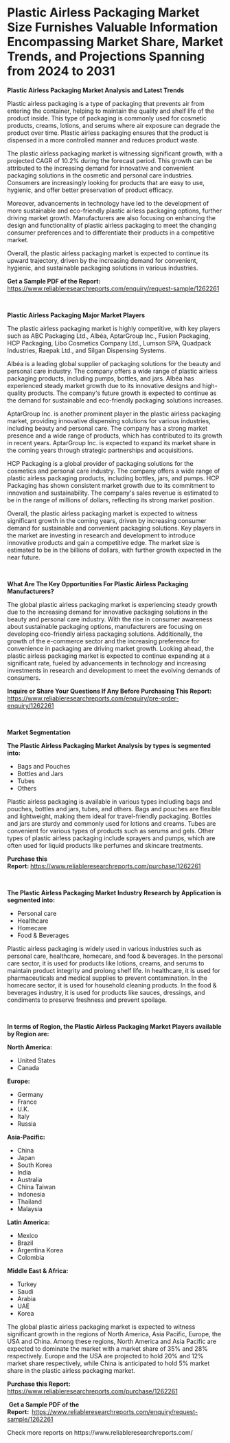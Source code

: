 <p><h1>Plastic Airless Packaging Market Size Furnishes Valuable Information Encompassing Market Share, Market Trends, and Projections Spanning from 2024 to 2031</h1></p><p><strong>Plastic Airless Packaging Market Analysis and Latest Trends</strong></p>
<p><p>Plastic airless packaging is a type of packaging that prevents air from entering the container, helping to maintain the quality and shelf life of the product inside. This type of packaging is commonly used for cosmetic products, creams, lotions, and serums where air exposure can degrade the product over time. Plastic airless packaging ensures that the product is dispensed in a more controlled manner and reduces product waste.</p><p>The plastic airless packaging market is witnessing significant growth, with a projected CAGR of 10.2% during the forecast period. This growth can be attributed to the increasing demand for innovative and convenient packaging solutions in the cosmetic and personal care industries. Consumers are increasingly looking for products that are easy to use, hygienic, and offer better preservation of product efficacy.</p><p>Moreover, advancements in technology have led to the development of more sustainable and eco-friendly plastic airless packaging options, further driving market growth. Manufacturers are also focusing on enhancing the design and functionality of plastic airless packaging to meet the changing consumer preferences and to differentiate their products in a competitive market.</p><p>Overall, the plastic airless packaging market is expected to continue its upward trajectory, driven by the increasing demand for convenient, hygienic, and sustainable packaging solutions in various industries.</p></p>
<p><strong>Get a Sample PDF of the Report:&nbsp;</strong> <a href="https://www.reliableresearchreports.com/enquiry/request-sample/1262261">https://www.reliableresearchreports.com/enquiry/request-sample/1262261</a></p>
<p>&nbsp;</p>
<p><strong>Plastic Airless Packaging Major Market Players</strong></p>
<p><p>The plastic airless packaging market is highly competitive, with key players such as ABC Packaging Ltd., Albéa, AptarGroup Inc., Fusion Packaging, HCP Packaging, Libo Cosmetics Company Ltd., Lumson SPA, Quadpack Industries, Raepak Ltd., and Silgan Dispensing Systems. </p><p>Albéa is a leading global supplier of packaging solutions for the beauty and personal care industry. The company offers a wide range of plastic airless packaging products, including pumps, bottles, and jars. Albéa has experienced steady market growth due to its innovative designs and high-quality products. The company's future growth is expected to continue as the demand for sustainable and eco-friendly packaging solutions increases.</p><p>AptarGroup Inc. is another prominent player in the plastic airless packaging market, providing innovative dispensing solutions for various industries, including beauty and personal care. The company has a strong market presence and a wide range of products, which has contributed to its growth in recent years. AptarGroup Inc. is expected to expand its market share in the coming years through strategic partnerships and acquisitions.</p><p>HCP Packaging is a global provider of packaging solutions for the cosmetics and personal care industry. The company offers a wide range of plastic airless packaging products, including bottles, jars, and pumps. HCP Packaging has shown consistent market growth due to its commitment to innovation and sustainability. The company's sales revenue is estimated to be in the range of millions of dollars, reflecting its strong market position.</p><p>Overall, the plastic airless packaging market is expected to witness significant growth in the coming years, driven by increasing consumer demand for sustainable and convenient packaging solutions. Key players in the market are investing in research and development to introduce innovative products and gain a competitive edge. The market size is estimated to be in the billions of dollars, with further growth expected in the near future.</p></p>
<p>&nbsp;</p>
<p><strong>What Are The Key Opportunities For Plastic Airless Packaging Manufacturers?</strong></p>
<p><p>The global plastic airless packaging market is experiencing steady growth due to the increasing demand for innovative packaging solutions in the beauty and personal care industry. With the rise in consumer awareness about sustainable packaging options, manufacturers are focusing on developing eco-friendly airless packaging solutions. Additionally, the growth of the e-commerce sector and the increasing preference for convenience in packaging are driving market growth. Looking ahead, the plastic airless packaging market is expected to continue expanding at a significant rate, fueled by advancements in technology and increasing investments in research and development to meet the evolving demands of consumers.</p></p>
<p><strong>Inquire or Share Your Questions If Any Before Purchasing This Report:</strong> <a href="https://www.reliableresearchreports.com/enquiry/pre-order-enquiry/1262261">https://www.reliableresearchreports.com/enquiry/pre-order-enquiry/1262261</a></p>
<p>&nbsp;</p>
<p><strong>Market Segmentation</strong></p>
<p><strong>The Plastic Airless Packaging Market Analysis by types is segmented into:</strong></p>
<p><ul><li>Bags and Pouches</li><li>Bottles and Jars</li><li>Tubes</li><li>Others</li></ul></p>
<p><p>Plastic airless packaging is available in various types including bags and pouches, bottles and jars, tubes, and others. Bags and pouches are flexible and lightweight, making them ideal for travel-friendly packaging. Bottles and jars are sturdy and commonly used for lotions and creams. Tubes are convenient for various types of products such as serums and gels. Other types of plastic airless packaging include sprayers and pumps, which are often used for liquid products like perfumes and skincare treatments.</p></p>
<p><strong>Purchase this Report:&nbsp;</strong><a href="https://www.reliableresearchreports.com/purchase/1262261">https://www.reliableresearchreports.com/purchase/1262261</a></p>
<p>&nbsp;</p>
<p><strong>The Plastic Airless Packaging Market Industry Research by Application is segmented into:</strong></p>
<p><ul><li>Personal care</li><li>Healthcare</li><li>Homecare</li><li>Food & Beverages</li></ul></p>
<p><p>Plastic airless packaging is widely used in various industries such as personal care, healthcare, homecare, and food & beverages. In the personal care sector, it is used for products like lotions, creams, and serums to maintain product integrity and prolong shelf life. In healthcare, it is used for pharmaceuticals and medical supplies to prevent contamination. In the homecare sector, it is used for household cleaning products. In the food & beverages industry, it is used for products like sauces, dressings, and condiments to preserve freshness and prevent spoilage.</p></p>
<p>&nbsp;</p>
<p><strong>In terms of Region, the Plastic Airless Packaging Market Players available by Region are:</strong></p>
<p>
    <p> <strong> North America: </strong>
        <ul>
            <li>United States</li>
            <li>Canada</li>
        </ul>
        </p> 
    <p> <strong> Europe: </strong>
        <ul>
            <li>Germany</li>
            <li>France</li>
            <li>U.K.</li>
            <li>Italy</li>
            <li>Russia</li>
        </ul>
        </p> 
    <p> <strong> Asia-Pacific: </strong>
        <ul>
            <li>China</li>
            <li>Japan</li>
            <li>South Korea</li>
            <li>India</li>
            <li>Australia</li>
            <li>China Taiwan</li>
            <li>Indonesia</li>
            <li>Thailand</li>
            <li>Malaysia</li>
        </ul>
        </p> 
    <p> <strong> Latin America: </strong>
        <ul>
            <li>Mexico</li>
            <li>Brazil</li>
            <li>Argentina Korea</li>
            <li>Colombia</li>
        </ul>
        </p> 
    <p> <strong> Middle East & Africa: </strong>
        <ul>
            <li>Turkey</li>
            <li>Saudi</li>
            <li>Arabia</li>
            <li>UAE</li>
            <li>Korea</li>
        </ul>
    </p>
    </p>
<p><p>The global plastic airless packaging market is expected to witness significant growth in the regions of North America, Asia Pacific, Europe, the USA and China. Among these regions, North America and Asia Pacific are expected to dominate the market with a market share of 35% and 28% respectively. Europe and the USA are projected to hold 20% and 12% market share respectively, while China is anticipated to hold 5% market share in the plastic airless packaging market.</p></p>
<p><strong>Purchase this Report: </strong><a href="https://www.reliableresearchreports.com/purchase/1262261">https://www.reliableresearchreports.com/purchase/1262261</a></p>
<p>&nbsp;<strong>Get a Sample PDF of the Report:&nbsp;&nbsp;</strong><a href="https://www.reliableresearchreports.com/enquiry/request-sample/1262261">https://www.reliableresearchreports.com/enquiry/request-sample/1262261</a></p>
<p><strong></strong></p>
<p>Check more reports on https://www.reliableresearchreports.com/</p>